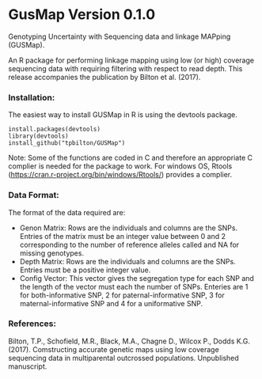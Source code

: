 # GusMap Version 0.1.0

Genotyping Uncertainty with Sequencing data and linkage MAPping (GUSMap).

An R package for performing linkage mapping using low (or high) coverage sequencing data with requiring filtering with respect to read depth. This release accompanies the publication by Bilton et al. (2017).

### Installation:

The easiest way to install GUSMap in R is using the devtools package.

```
install.packages(devtools)
library(devtools)
install_github("tpbilton/GUSMap")
```

Note: Some of the functions are coded in C and therefore an appropriate C complier is needed for the package to work. For windows OS, Rtools (https://cran.r-project.org/bin/windows/Rtools/) provides a complier. 

### Data Format:

The format of the data required are:

- Genon Matrix: Rows are the individuals and columns are the SNPs. Entries of the matrix must be an integer value between 0 and 2 corresponding to the number of reference alleles called and NA for missing genotypes.
- Depth Matrix: Rows are the individuals and columns are the SNPs. Entries must be a positive integer value. 
- Config Vector: This vector gives the segregation type for each SNP and the length of the vector must each the number of SNPs. Enteries are 1 for both-informative SNP, 2 for paternal-informative SNP, 3 for maternal-informative SNP and 4 for a uniformative SNP. 

### References:

Bilton, T.P., Schofield, M.R., Black, M.A., Chagne D., Wilcox P., Dodds K.G. (2017). Comstructing accurate genetic maps using low coverage sequencing data in multiparental outcrossed populations. Unpublished manuscript.

